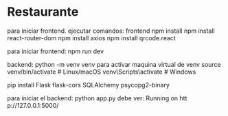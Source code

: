 # Restaurante

para iniciar frontend.
ejecutar comandos:
frontend
 npm install
 npm install react-router-dom
 npm install axios
 npm install qrcode.react
 
para iniciar frontend: npm run dev

 
backend:
python -m venv venv
para activar maquina virtual de venv
source venv/bin/activate    # Linux/macOS
venv\Scripts\activate       # Windows

pip install Flask flask-cors SQLAlchemy psycopg2-binary

para iniciar el backend: python app.py
debe ver: Running on htt p://127.0.0.1:5000/

